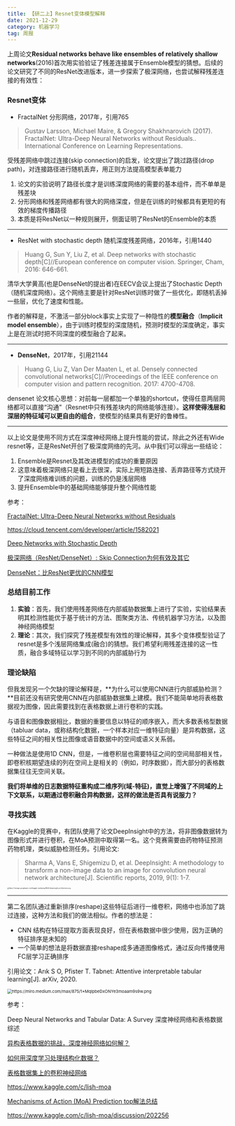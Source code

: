 ```yaml
---
title: 【研二上】Resnet变体模型解释
date: 2021-12-29
category: 机器学习
tag: 周报
---
```




上周论文**Residual networks behave like ensembles of relatively shallow networks**(2016)首次用实验验证了残差连接属于Ensemble模型的猜想。后续的论文研究了不同的ResNet改进版本，进一步探索了极深网络，也尝试解释残差连接的有效性：

### **Resnet变体**

- FractalNet 分形网络，2017年，引用765

> Gustav Larsson, Michael Maire, & Gregory Shakhnarovich (2017). FractalNet: Ultra-Deep Neural Networks without Residuals.. International Conference on Learning Representations.

受残差网络中跳过连接(skip connection)的启发，论文提出了跳过路径(drop path)，对连接路径进行随机丢弃，用正则方法提高模型表单能力

1. 论文的实验说明了路径长度才是训练深度网络的需要的基本组件，而不单单是残差块
2. 分形网络和残差网络都有很大的网络深度，但是在训练的时候都具有更短的有效的梯度传播路径
3. 本质是将ResNet以一种规则展开，侧面证明了ResNet的Ensemble的本质

------

- ResNet with stochastic depth 随机深度残差网络，2016年，引用1440

> Huang G, Sun Y, Liu Z, et al. Deep networks with stochastic depth[C]//European conference on computer vision. Springer, Cham, 2016: 646-661.

清华大学黄高(也是DenseNet的提出者)在EECV会议上提出了Stochastic Depth（随机深度网络）。这个网络主要是针对ResNet训练时做了一些优化，即随机丢掉一些层，优化了速度和性能。

作者的解释是，不激活一部分block事实上实现了一种隐性的**模型融合**（**Implicit model ensemble**），由于训练时模型的深度随机，预测时模型的深度确定，事实上是在测试时把不同深度的模型融合了起来。

------

- **DenseNet**，2017年，引用21144

> Huang G, Liu Z, Van Der Maaten L, et al. Densely connected convolutional networks[C]//Proceedings of the IEEE conference on computer vision and pattern recognition. 2017: 4700-4708.

densenet 论文核心思想：对前每一层都加一个单独的shortcut，使得任意两层网络都可以直接“沟通”（Resnet中只有残差块内的网络能够连接）。**这样使得浅层和深层的特征域可以更自由的组合**，使模型的结果具有更好的鲁棒性。

------

以上论文是使用不同方式在深度神经网络上提升性能的尝试，除此之外还有Wide resnet等，正是ResNet开创了极深度网络的先河。从中我们可以得出一些结论：

1. Ensemble是Resnet及其改进模型的成功的重要原因
2. 这意味着极深网络只是看上去很深，实际上用短路连接、丢弃路径等方式绕开了深度网络难训练的问题，训练的仍是浅层网络
3. 提升Ensemble中的基础网络能够提升整个网络性能

参考：

[FractalNet: Ultra-Deep Neural Networks without Residuals](https://www.cnblogs.com/liaohuiqiang/p/9218445.html)

https://cloud.tencent.com/developer/article/1582021

[Deep Networks with Stochastic Depth](https://zhuanlan.zhihu.com/p/31200098)

[极深网络（ResNet/DenseNet）: Skip Connection为何有效及其它](https://blog.csdn.net/malefactor/article/details/67637785)

[DenseNet：比ResNet更优的CNN模型](https://zhuanlan.zhihu.com/p/37189203)

### **总结目前工作**

1. **实验**：首先，我们使用残差网络在内部威胁数据集上进行了实验，实验结果表明其检测性能优于基于统计的方法、图聚类方法、传统机器学习方法，以及图神经网络模型
2. **理论**：其次，我们探究了残差模型有效性的理论解释，其多个变体模型验证了resnet是多个浅层网络集成(融合)的猜想。我们希望利用残差连接的这一性质，融合多域特征以学习到不同的内部威胁行为

### **理论缺陷**

但我发现另一个欠缺的理论解释是，**为什么可以使用CNN进行内部威胁检测？**目前还没有研究使用CNN在内部威胁数据集上建模。我们不能简单地将表格数据视为图像，因此需要找到在表格数据上进行卷积的实践。

与语音和图像数据相比，数据的重要信息以特征的顺序嵌入，而大多数表格型数据（tabluar data，或称结构化数据，一个样本对应一维特征向量）是异构数据，这些特征之间的相关性比图像或语音数据中的空间或语义关系弱。

一种做法是使用1D CNN，但是，一维卷积层也需要特征之间的空间局部相关性，即卷积核期望连续的列在空间上是相关的（例如，时序数据），而大部分的表格数据集往往无空间关联。

**我们将单维的日志数据特征重构成二维序列(域-特征)，直觉上增强了不同域的上下文联系，以期通过卷积融合异构数据，这样的做法是否具有说服力？**

### **寻找实践**

在Kaggle的竞赛中，有团队使用了论文DeepInsight中的方法，将非图像数据转为图像形式并进行卷积，在MoA预测中取得第一名。这个竞赛需要由药物特征预测药物机理，类似威胁检测任务。引用论文:

> Sharma A, Vans E, Shigemizu D, et al. DeepInsight: A methodology to transform a non-image data to an image for convolution neural network architecture[J]. Scientific reports, 2019, 9(1): 1-7.

<img src="https://storage.googleapis.com/kaggle-markpeng/MoA/deepinsight_architecture.png" alt="https://storage.googleapis.com/kaggle-markpeng/MoA/deepinsight_architecture.png" style="zoom: 25%;" />

------

第二名团队通过重新排序(reshape)这些特征后进行一维卷积，网络中也添加了跳过连接，这种方法和我们的做法相似。作者的想法是：

- CNN 结构在特征提取方面表现良好，但在表格数据中很少使用，因为正确的特征排序是未知的
- 一个简单的想法是将数据直接reshape成多通道图像格式，通过反向传播使用FC层学习正确排序

引用论文：Arık S O, Pfister T. Tabnet: Attentive interpretable tabular learning[J]. arXiv, 2020.

<img src="https://miro.medium.com/max/875/1*MqIpbeDxONYe3moaam9s9w.png" alt="https://miro.medium.com/max/875/1*MqIpbeDxONYe3moaam9s9w.png" style="zoom:67%;" />

参考：

Deep Neural Networks and Tabular Data: A Survey 深度神经网络和表格数据综述

[异构表格数据的挑战，深度神经网络如何解？](https://www.jiqizhixin.com/articles/2021-11-13-4)

[如何用深度学习处理结构化数据？](https://www.jiqizhixin.com/articles/2017-12-04-7)

[表格数据集上的卷积神经网络](https://medium.com/spikelab/convolutional-neural-networks-on-tabular-datasets-part-1-4abdd67795b6)

https://www.kaggle.com/c/lish-moa

[Mechanisms of Action (MoA) Prediction top解法总结](https://zhuanlan.zhihu.com/p/349911032)

https://www.kaggle.com/c/lish-moa/discussion/202256